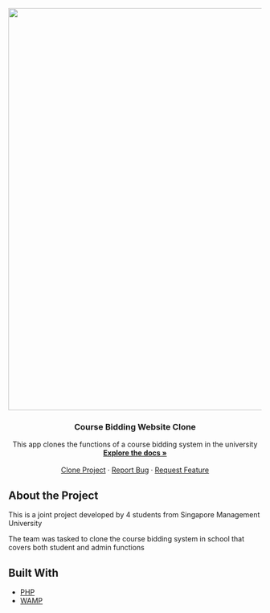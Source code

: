 <p align="center">
  
<img src="https://user-images.githubusercontent.com/58852708/94668273-6c062900-0342-11eb-9eea-8f2304086405.png" width="800px"/>
<h3 align="center">Course Bidding Website Clone</h3>
<p align="center">
  This app clones the functions of a course bidding system in the university
  </br>
  <a href="https://github.com/wenruiq/course-bidding-website-smu"><strong>Explore the docs »</strong></a>
  </br>
  </br>
  <a href="https://github.com/wenruiq/course-bidding-website-smu">Clone Project</a> · 
  <a href="https://github.com/wenruiq/course-bidding-website-smu/issues">Report Bug</a> ·
  <a href="https://github.com/wenruiq/course-bidding-website-smu/issues">Request Feature</a>
</p>
</p>

## About the Project

This is a joint project developed by 4 students from Singapore Management University

The team was tasked to clone the course bidding system in school that covers both student and admin functions

## Built With
* [PHP](https://www.php.net/)
* [WAMP](https://www.wampserver.com/en/)

